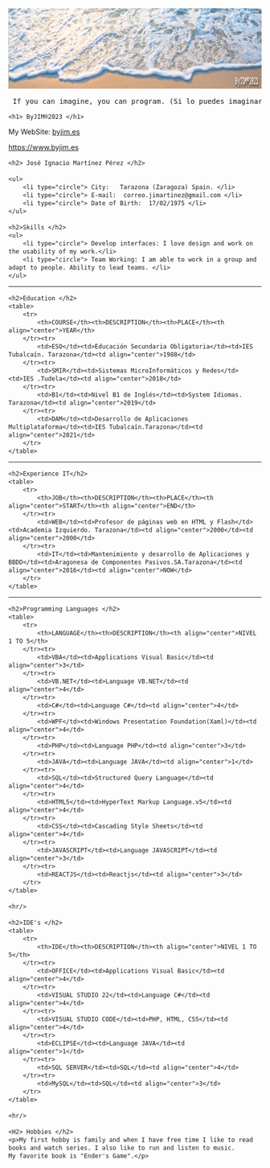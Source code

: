 <html>
<head>
	<meta name = "author" content = "ByJIM®2021"/>
	<meta name = "descripción" content="CV José Ignacio Martínez"/>
	<meta charset="utf-8" />
	<title>CV José Ignacio Martínez</title>
	<link rel="stylesheet" types="text/css" href="cvstyle.css">
</head>
<body>
	<img src="banner.png" width="100%" height="160" alt="Imagen parte superior"/>
	<pre> If you can imagine, you can program. (Si lo puedes imaginar, lo puedes programar)  </pre>
	
	<h1> ByJIM®2023 </h1>

My WebSite:
 [byjim.es](https://www.byjim.es)
 
 <a>https://www.byjim.es </a>
  
	<h2> José Ignacio Martínez Pérez </h2>

	<ul>
		<li type="circle"> City:   Tarazona (Zaragoza) Spain. </li>
		<li type="circle"> E-mail:  correo.jimartinez@gmail.com </li>
		<li type="circle"> Date of Birth:  17/02/1975 </li>
	</ul>

	<h2>Skills </h2>
	<ul>
		<li type="circle"> Develop interfaces: I love design and work on the usability of my work.</li>
		<li type="circle"> Team Working: I am able to work in a group and adapt to people. Ability to lead teams. </li>
	</ul>

<hr/>

	<h2>Education </h2>
	<table>
		<tr>
			<th>COURSE</th><th>DESCRIPTION</th><th>PLACE</th><th align="center">YEAR</th>
		</tr><tr>
			<td>ESO</td><td>Educación Secundaria Obligatoria</td><td>IES Tubalcaín. Tarazona</td><td align="center">1988</td>
		</tr><tr>
			<td>SMIR</td><td>Sistemas MicroInformáticos y Redes</td><td>IES .Tudela</td><td align="center">2018</td>
		</tr><tr>
			<td>B1</td><td>Nivel B1 de Inglés</td><td>System Idiomas. Tarazona</td><td align="center">2019</td>
		</tr><tr>
			<td>DAM</td><td>Desarrollo de Aplicaciones Multiplataforma</td><td>IES Tubalcaín.Tarazona</td><td align="center">2021</td>
		</tr>
	</table>
	
<hr/>

	<h2>Experience IT</h2>
	<table>
		<tr>
			<th>JOB</th><th>DESCRIPTION</th><th>PLACE</th><th align="center">START</th><th align="center">END</th>
		</tr><tr>
			<td>WEB</td><td>Profesor de páginas web en HTML y Flash</td><td>Academia Izquierdo. Tarazona</td><td align="center">2000</td><td align="center">2000</td>
		</tr><tr>
			<td>IT</td><td>Mantenimiento y desarrollo de Aplicaciones y BBDD</td><td>Aragonesa de Componentes Pasivos.SA.Tarazona</td><td align="center">2016</td><td align="center">NOW</td>
		</tr>
	</table>
	
	
<hr/>
	
	<h2>Programming Languages </h2>
	<table>
		<tr>
			<th>LANGUAGE</th><th>DESCRIPTION</th><th align="center">NIVEL 1 TO 5</th>
		</tr><tr>
			<td>VBA</td><td>Applications Visual Basic</td><td align="center">3</td>
		</tr><tr>
			<td>VB.NET</td><td>Language VB.NET</td><td align="center">4</td>
		</tr><tr>
			<td>C#</td><td>Language C#</td><td align="center">4</td>
		</tr><tr>
			<td>WPF</td><td>Windows Presentation Foundation(Xaml)</td><td align="center">4</td>
		</tr><tr>
			<td>PHP</td><td>Language PHP</td><td align="center">3</td>
		</tr><tr>
			<td>JAVA</td><td>Language JAVA</td><td align="center">1</td>
		</tr><tr>
			<td>SQL</td><td>Structured Query Language</td><td align="center">4</td>
		</tr><tr>
			<td>HTML5</td><td>HyperText Markup Language.v5</td><td align="center">4</td>
		</tr><tr>
			<td>CSS</td><td>Cascading Style Sheets</td><td align="center">4</td>
		</tr><tr>
			<td>JAVASCRIPT</td><td>Language JAVASCRIPT</td><td align="center">3</td>
		</tr><tr>
			<td>REACTJS</td><td>Reactjs</td><td align="center">3</td>
		</tr>
	</table>

	<hr/>
	
	<h2>IDE's </h2>
	<table>
		<tr>
			<th>IDE</th><th>DESCRIPTION</th><th align="center">NIVEL 1 TO 5</th>
		</tr><tr>
			<td>OFFICE</td><td>Applications Visual Basic</td><td  align="center">4</td>
		</tr><tr>
			<td>VISUAL STUDIO 22</td><td>Language C#</td><td align="center">4</td>
		</tr><tr>
			<td>VISUAL STUDIO CODE</td><td>PHP, HTML, CSS</td><td align="center">4</td>
		</tr><tr>
			<td>ECLIPSE</td><td>Language JAVA</td><td align="center">1</td>
		</tr><tr>
			<td>SQL SERVER</td><td>SQL</td><td align="center">4</td>
		</tr><tr>
			<td>MySQL</td><td>SQL</td><td align="center">3</td>
		</tr>
	</table>
		
	<hr/>
	
	<H2> Hobbies </h2>
	<p>My first hobby is family and when I have free time I like to read books and watch series. I also like to run and listen to music.
	My favorite book is "Ender's Game".</p>



</body>
</html>
